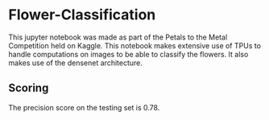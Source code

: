 # Flower-Classification

This jupyter notebook was made as part of the Petals to the Metal Competition held on Kaggle. This notebook makes extensive use of TPUs to handle computations on images to be able to classify the flowers. It also makes use of the densenet architecture. 

## Scoring

The precision score on the testing set is 0.78. 
